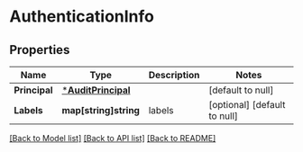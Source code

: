 # AuthenticationInfo

## Properties
Name | Type | Description | Notes
------------ | ------------- | ------------- | -------------
**Principal** | [***AuditPrincipal**](AuditPrincipal.md) |  | [default to null]
**Labels** | **map[string]string** | labels | [optional] [default to null]

[[Back to Model list]](../README.md#documentation-for-models) [[Back to API list]](../README.md#documentation-for-api-endpoints) [[Back to README]](../README.md)

